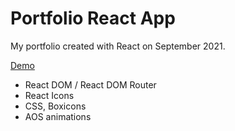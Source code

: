 # Portfolio React App

My portfolio created with React on September 2021. 

[Demo](https://mlizama11.github.io/portfolio/)

- React DOM / React DOM Router
- React Icons
- CSS, Boxicons
- AOS animations